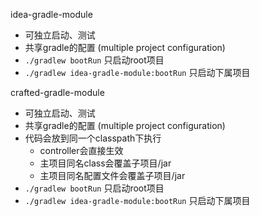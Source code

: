 idea-gradle-module
- 可独立启动、测试
- 共享gradle的配置 (multiple project configuration)
- `./gradlew bootRun` 只启动root项目
- `./gradlew idea-gradle-module:bootRun` 只启动下属项目


crafted-gradle-module
- 可独立启动、测试
- 共享gradle的配置 (multiple project configuration)
- 代码会放到同一个classpath下执行
  - controller会直接生效
  - 主项目同名class会覆盖子项目/jar
  - 主项目同名配置文件会覆盖子项目/jar
- `./gradlew bootRun` 只启动root项目
- `./gradlew idea-gradle-module:bootRun` 只启动下属项目


